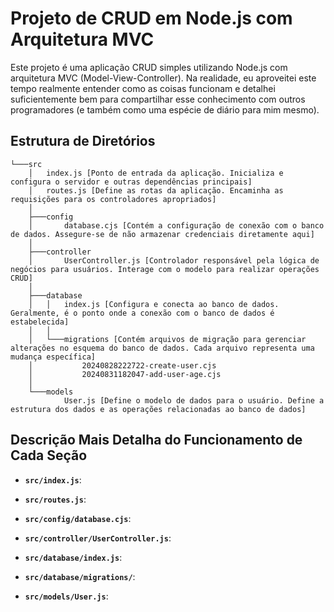 # Projeto de CRUD em Node.js com Arquitetura MVC

Este projeto é uma aplicação CRUD simples utilizando Node.js com arquitetura MVC (Model-View-Controller). Na realidade, eu aproveitei este tempo realmente entender como as coisas funcionam e detalhei suficientemente bem para compartilhar esse conhecimento com outros programadores (e também como uma espécie de diário para mim mesmo).

## Estrutura de Diretórios

```plaintext
└───src
    │   index.js [Ponto de entrada da aplicação. Inicializa e configura o servidor e outras dependências principais]
    │   routes.js [Define as rotas da aplicação. Encaminha as requisições para os controladores apropriados]
    │
    ├───config
    │       database.cjs [Contém a configuração de conexão com o banco de dados. Assegure-se de não armazenar credenciais diretamente aqui]
    │
    ├───controller
    │       UserController.js [Controlador responsável pela lógica de negócios para usuários. Interage com o modelo para realizar operações CRUD]
    │
    ├───database
    │   │   index.js [Configura e conecta ao banco de dados. Geralmente, é o ponto onde a conexão com o banco de dados é estabelecida]
    │   │
    │   └───migrations [Contém arquivos de migração para gerenciar alterações no esquema do banco de dados. Cada arquivo representa uma mudança específica]
    │           20240828222722-create-user.cjs
    │           20240831182047-add-user-age.cjs
    │
    └───models
            User.js [Define o modelo de dados para o usuário. Define a estrutura dos dados e as operações relacionadas ao banco de dados]
```

## Descrição Mais Detalha do Funcionamento de Cada Seção

- **`src/index.js`**:

- **`src/routes.js`**:

- **`src/config/database.cjs`**:

- **`src/controller/UserController.js`**:

- **`src/database/index.js`**:

- **`src/database/migrations/`**:

- **`src/models/User.js`**:
